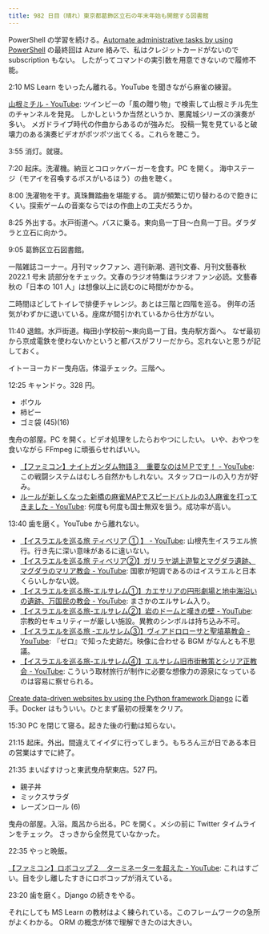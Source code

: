 ```yaml
---
title: 982 日目（晴れ）東京都葛飾区立石の年末年始も開館する図書館
---
```


PowerShell の学習を続ける。[Automate administrative tasks by using PowerShell](https://learn.microsoft.com/en-us/training/paths/powershell/)
の最終回は Azure 絡みで、私はクレジットカードがないので subscription もない。
したがってコマンドの実引数を用意できないので履修不能。

2:10 MS Learn をいったん離れる。YouTube を聞きながら麻雀の練習。

[山根ミチル - YouTube](https://www.youtube.com/@user-ib2zl5dn8j/videos):
ツインビーの「風の贈り物」で検索して山根ミチル先生のチャンネルを発見。
しかしというか当然というか、悪魔城シリーズの演奏が多い。
メガドライブ時代の作曲からあるのが強みだ。
投稿一覧を見ていると破壊力のある演奏ビデオがポツポツ出てくる。これらを聴こう。

3:55 消灯。就寝。

7:20 起床。洗濯機。納豆とコロッケバーガーを食す。PC を開く。
海中ステージ（モアイを召喚するボスがいるほう）の曲を聴く。

8:00 洗濯物を干す。真珠舞踏曲を堪能する。
調が頻繁に切り替わるので飽きにくい。探索ゲームの音楽ならではの作曲上の工夫だろうか。

8:25 外出する。水戸街道へ。バスに乗る。東向島一丁目～白鳥一丁目。ダラダラと立石に向かう。

9:05 葛飾区立石図書館。
<blockquote class="twitter-tweet"
  data-conversation="none"
  data-media-max-width="480" data-theme="dark" data-align="center">
<a href="https://twitter.com/showa_yojyo/status/1610127578253365250"></a>
</blockquote>

一階雑誌コーナー。月刊マックファン、週刊新潮、週刊文春、月刊文藝春秋 2022.1 号未
読部分をチェック。文春のラジオ特集はラジオファン必読。文藝春秋の「日本の 101
人」は想像以上に読むのに時間がかかる。

二時間ほどしてトイレで排便チャレンジ。あとは三階と四階を巡る。
例年の活気がわずかに退いている。座席が間引かれているから仕方がない。

11:40 退館。水戸街道。梅田小学校前～東向島一丁目。曳舟駅方面へ。
なぜ最初から京成電鉄を使わないかというと都バスがフリーだから。忘れないと思うが記しておく。

イトーヨーカドー曳舟店。体温チェック。三階へ。

12:25 キャンドゥ。328 円。

* ボウル
* 柿ピー
* ゴミ袋 (45)(16)

曳舟の部屋。PC を開く。ビデオ処理をしたらおやつにしたい。
いや、おやつを食いながら FFmpeg に頑張らせればいい。

* [【ファミコン】ナイトガンダム物語３　重要なのはＭＰです！ - YouTube](https://www.youtube.com/watch?v=RQ19mIBgXVU):
  この戦闘システムはむしろ自然かもしれない。スタッフロールの入り方が好み。
* [ルールが新しくなった新橋の麻雀MAPでスピードバトルの3人麻雀を打ってきました - YouTube](https://www.youtube.com/watch?v=iyblTYHhWTg):
  何度も何度も国士無双を狙う。成功率が高い。

13:40 歯を磨く。YouTube から離れない。

* [【イスラエルを巡る旅 ティベリア ① 】 - YouTube](https://www.youtube.com/watch?v=d6qnHvnj4UA):
  山根先生イスラエル旅行。行き先に深い意味があるに違いない。
* [【イスラエルを巡る旅 ティベリア②】ガリラヤ湖上遊覧とマグダラ遺跡、マグダラのマリア教会 - YouTube](https://www.youtube.com/watch?v=-mRz5VX0Ak4):
  国歌が短調であるのはイスラエルと日本くらいしかない説。
* [【イスラエルを巡る旅-エルサレム①】カエサリアの円形劇場と地中海沿いの遺跡、万国民の教会 - YouTube](https://www.youtube.com/watch?v=Z5va4ptJfYA):
  まさかのエルサレム入り。
* [【イスラエルを巡る旅-エルサレム②】岩のドームと嘆きの壁 - YouTube](https://www.youtube.com/watch?v=hF6W31MuhdM):
  宗教的セキュリティーが厳しい施設。異教のシンボルは持ち込み不可。
* [【イスラエルを巡る旅 -エルサレム③】ヴィアドロローサと聖墳墓教会 - YouTube](https://www.youtube.com/watch?v=0T8ky2p07Ws):
  『ゼロ』で知った史跡だ。映像に合わせる BGM がなんとも不思議。
* [【イスラエルを巡る旅-エルサレム④】エルサレム旧市街散策とシリア正教会 - YouTube](https://www.youtube.com/watch?v=Pnx8QZxXDPo):
  こういう取材旅行が制作に必要な想像力の源泉になっているのは容易に察せられる。

[Create data-driven websites by using the Python framework Django](https://learn.microsoft.com/en-us/training/paths/django-create-data-driven-websites/)
に着手。Docker はもういい。ひとまず最初の授業をクリア。

15:30 PC を閉じて寝る。起きた後の行動は知らない。

21:15 起床。外出。間違えてイイダに行ってしまう。もちろん三が日である本日の営業はすでに終了。

21:35 まいばすけっと東武曳舟駅東店。527 円。

* 親子丼
* ミックスサラダ
* レーズンロール (6)

曳舟の部屋。入浴。風呂から出る。PC を開く。メシの前に Twitter タイムラインをチェック。
さっきから全然見ていなかった。

22:35 やっと晩飯。

[【ファミコン】ロボコップ２　ターミネーターを超えた - YouTube](https://www.youtube.com/watch?v=ZANLTc1nx-0):
これはすごい。目を少し離したすきにロボコップが消えている。

23:20 歯を磨く。Django の続きをやる。

それにしても MS Learn の教材はよく練られている。このフレームワークの急所がよくわかる。
ORM の概念が体で理解できたのは大きい。
